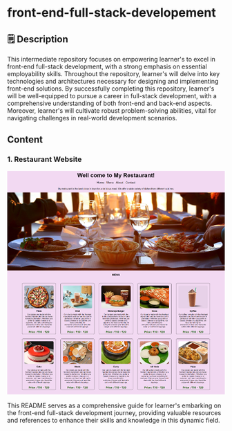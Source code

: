# front-end-full-stack-developement
## 🗒️ Description

This intermediate repository focuses on empowering learner's to excel in front-end full-stack development, with a strong emphasis on essential employability skills. Throughout the repository, learner's will delve into key technologies and architectures necessary for designing and implementing front-end solutions. By successfully completing this repository, learner's will be well-equipped to pursue a career in full-stack development, with a comprehensive understanding of both front-end and back-end aspects. Moreover, learner's will cultivate robust problem-solving abilities, vital for navigating challenges in real-world development scenarios.
## Content
### 1. Restaurant Website ### 
![alt text](https://github.com/AkashKobal/front-end-full-stack-developement/blob/main/output/restaurant%20website.png)

This README serves as a comprehensive guide for learner's embarking on the front-end full-stack development journey, providing valuable resources and references to enhance their skills and knowledge in this dynamic field.
